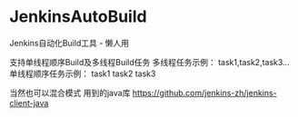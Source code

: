 # JenkinsAutoBuild
Jenkins自动化Build工具 - 懒人用

支持单线程顺序Build及多线程Build任务
多线程任务示例：
task1,task2,task3...
单线程顺序任务示例：
task1
task2
task3

当然也可以混合模式
用到的java库 https://github.com/jenkins-zh/jenkins-client-java